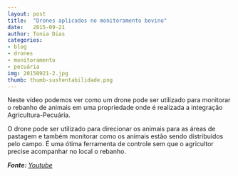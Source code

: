 ```yaml
---
layout: post
title:  "Drones aplicados no monitoramento bovino" 
date:   2015-09-21
author: Tonia Dias
categories: 
- blog
- drones
- monitoramento
- pecuária
img: 20150921-2.jpg
thumb: thumb-sustentabilidade.png
---
```


Neste vídeo podemos ver como um drone pode ser utilizado para monitorar o rebanho de animais em uma propriedade onde é realizada a integração Agricultura-Pecuária. <!--more-->

O drone pode ser utilizado para direcionar os animais para as áreas de pastagem e também monitorar como os animais estão sendo distribuídos pelo campo. É uma ótima ferramenta de controle sem que o agricultor precise acompanhar no local o rebanho.

<i><b>Fonte: </b><a href="https://www.youtube.com/watch?v=YZfkTYHlm2M">Youtube</a></i>